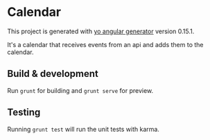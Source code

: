 # Calendar

This project is generated with [yo angular generator](https://github.com/yeoman/generator-angular)
version 0.15.1.

It's a calendar that receives events from an api and adds them to the calendar.

## Build & development

Run `grunt` for building and `grunt serve` for preview.

## Testing

Running `grunt test` will run the unit tests with karma.

